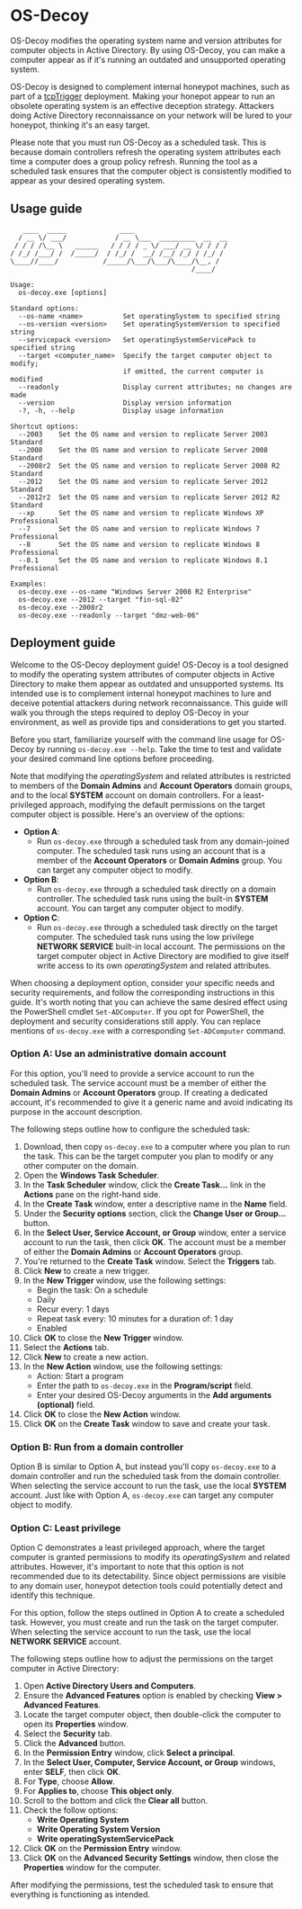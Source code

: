 # OS-Decoy

OS-Decoy modifies the operating system name and version attributes for computer objects in Active Directory. By using OS-Decoy, you can make a computer appear as if it's running an outdated and unsupported operating system.

OS-Decoy is designed to complement internal honeypot machines, such as part of a [tcpTrigger](https://github.com/r-smith/tcpTrigger) deployment. Making your honepot appear to run an obsolete operating system is an effective deception strategy. Attackers doing Active Directory reconnaissance on your network will be lured to your honeypot, thinking it's an easy target.

Please note that you must run OS-Decoy as a scheduled task. This is because domain controllers refresh the operating system attributes each time a computer does a group policy refresh. Running the tool as a scheduled task ensures that the computer object is consistently modified to appear as your desired operating system.


## Usage guide

```
   ____  _____             ____                       
  / __ \/ ___/            / __ \___  _________  __  __
 / / / /\__ \   ______   / / / / _ \/ ___/ __ \/ / / /
/ /_/ /___/ /  /_____/  / /_/ /  __/ /__/ /_/ / /_/ / 
\____//____/           /_____/\___/\___/\____/\__, /  
                                             /____/

Usage:
  os-decoy.exe [options]

Standard options:
  --os-name <name>          Set operatingSystem to specified string
  --os-version <version>    Set operatingSystemVersion to specified string
  --servicepack <version>   Set operatingSystemServicePack to specified string
  --target <computer_name>  Specify the target computer object to modify;
                            if omitted, the current computer is modified
  --readonly                Display current attributes; no changes are made
  --version                 Display version information
  -?, -h, --help            Display usage information

Shortcut options:
  --2003    Set the OS name and version to replicate Server 2003 Standard
  --2008    Set the OS name and version to replicate Server 2008 Standard
  --2008r2  Set the OS name and version to replicate Server 2008 R2 Standard
  --2012    Set the OS name and version to replicate Server 2012 Standard
  --2012r2  Set the OS name and version to replicate Server 2012 R2 Standard
  --xp      Set the OS name and version to replicate Windows XP Professional
  --7       Set the OS name and version to replicate Windows 7 Professional
  --8       Set the OS name and version to replicate Windows 8 Professional
  --8.1     Set the OS name and version to replicate Windows 8.1 Professional

Examples:
  os-decoy.exe --os-name "Windows Server 2008 R2 Enterprise"
  os-decoy.exe --2012 --target "fin-sql-02"
  os-decoy.exe --2008r2
  os-decoy.exe --readonly --target "dmz-web-06"
```


## Deployment guide

Welcome to the OS-Decoy deployment guide! OS-Decoy is a tool designed to modify the operating system attributes of computer objects in Active Directory to make them appear as outdated and unsupported systems. Its intended use is to complement internal honeypot machines to lure and deceive potential attackers during network reconnaissance. This guide will walk you through the steps required to deploy OS-Decoy in your environment, as well as provide tips and considerations to get you started.

Before you start, familiarize yourself with the command line usage for OS-Decoy by running `os-decoy.exe --help`. Take the time to test and validate your desired command line options before proceeding.

Note that modifying the *operatingSystem* and related attributes is restricted to members of the **Domain Admins** and **Account Operators** domain groups, and to the local **SYSTEM** account on domain controllers. For a least-privileged approach, modifying the default permissions on the target computer object is possible. Here's an overview of the options:

- __Option A__:
	- Run `os-decoy.exe` through a scheduled task from any domain-joined computer. The scheduled task runs using an account that is a member of the **Account Operators** or **Domain Admins** group. You can target any computer object to modify.
- __Option B__:
	- Run `os-decoy.exe` through a scheduled task directly on a domain controller. The scheduled task runs using the built-in **SYSTEM** account. You can target any computer object to modify.
- __Option C__:
	- Run `os-decoy.exe` through a scheduled task directly on the target computer. The scheduled task runs using the low privilege **NETWORK SERVICE** built-in local account. The permissions on the target computer object in Active Directory are modified to give itself write access to its own *operatingSystem* and related attributes.

When choosing a deployment option, consider your specific needs and security requirements, and follow the corresponding instructions in this guide. It's worth noting that you can achieve the same desired effect using the PowerShell cmdlet `Set-ADComputer`. If you opt for PowerShell, the deployment and security considerations still apply. You can replace mentions of `os-decoy.exe` with a corresponding `Set-ADComputer` command.


### Option A: Use an administrative domain account

For this option, you'll need to provide a service account to run the scheduled task. The service account must be a member of either the **Domain Admins** or **Account Operators** group. If creating a dedicated account, it's recommended to give it a generic name and avoid indicating its purpose in the account description.

The following steps outline how to configure the scheduled task:

1. Download, then copy `os-decoy.exe` to a computer where you plan to run the task. This can be the target computer you plan to modify or any other computer on the domain.
2. Open the **Windows Task Scheduler**.
3. In the **Task Scheduler** window, click the **Create Task...** link in the **Actions** pane on the right-hand side.
4. In the **Create Task** window, enter a descriptive name in the **Name** field.
5. Under the **Security options** section, click the **Change User or Group...** button.
6. In the **Select User, Service Account, or Group** window, enter a service account to run the task, then click **OK**. The account must be a member of either the **Domain Admins** or **Account Operators** group.
7. You're returned to the **Create Task** window. Select the **Triggers** tab.
8. Click **New** to create a new trigger.
9. In the **New Trigger** window, use the following settings:
	- Begin the task: On a schedule
	- Daily
	- Recur every: 1 days
	- Repeat task every: 10 minutes for a duration of: 1 day
	- Enabled
10. Click **OK** to close the **New Trigger** window.
11. Select the **Actions** tab.
12. Click **New** to create a new action.
13. In the **New Action** window, use the following settings:
	- Action: Start a program
	- Enter the path to `os-decoy.exe` in the **Program/script** field.
	- Enter your desired OS-Decoy arguments in the **Add arguments (optional)** field.
14. Click **OK** to close the **New Action** window.
15. Click **OK** on the **Create Task** window to save and create your task.


### Option B: Run from a domain controller

Option B is similar to Option A, but instead you'll copy `os-decoy.exe` to a domain controller and run the scheduled task from the domain controller. When selecting the service account to run the task, use the local **SYSTEM** account. Just like with Option A, `os-decoy.exe` can target any computer object to modify.


### Option C: Least privilege

Option C demonstrates a least privileged approach, where the target computer is granted permissions to modify its *operatingSystem* and related attributes. However, it's important to note that this option is not recommended due to its detectability. Since object permissions are visible to any domain user, honeypot detection tools could potentially detect and identify this technique.

For this option, follow the steps outlined in Option A to create a scheduled task. However, you must create and run the task on the target computer. When selecting the service account to run the task, use the local **NETWORK SERVICE** account.

The following steps outline how to adjust the permissions on the target computer in Active Directory:

1. Open **Active Directory Users and Computers**.
2. Ensure the **Advanced Features** option is enabled by checking **View > Advanced Features**.
3. Locate the target computer object, then double-click the computer to open its **Properties** window.
4. Select the **Security** tab.
5. Click the **Advanced** button.
6. In the **Permission Entry** window, click **Select a principal**.
7. In the **Select User, Computer, Service Account, or Group** windows, enter **SELF**, then click **OK**.
8. For **Type**, choose **Allow**.
9. For **Applies to**, choose **This object only**.
10. Scroll to the bottom and click the **Clear all** button.
11. Check the follow options:
	- **Write Operating System**
	- **Write Operating System Version**
	- **Write operatingSystemServicePack**
12. Click **OK** on the **Permission Entry** window.
13. Click **OK** on the **Advanced Security Settings** window, then close the **Properties** window for the computer.

After modifying the permissions, test the scheduled task to ensure that everything is functioning as intended.
